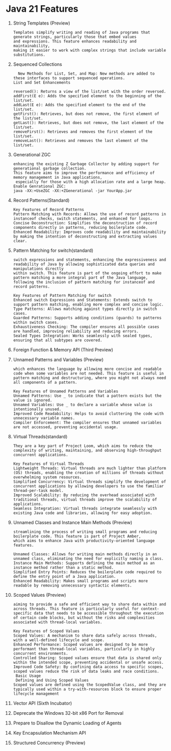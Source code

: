 # Java 21 Features

1. String Templates (Preview)

       Templates simplify writing and reading of Java programs that generate strings, particularly those that embed values 
       and expressions. This feature enhances readability and maintainability, 
       making it easier to work with complex strings that include variable substitutions.

2. Sequenced Collections

         New Methods for List, Set, and Map: New methods are added to these interfaces to support sequenced operations.
       List and Set Enhancements

       reversed(): Returns a view of the list/set with the order reversed.
       addFirst(E e): Adds the specified element to the beginning of the list/set.
       addLast(E e): Adds the specified element to the end of the list/set.
       getFirst(): Retrieves, but does not remove, the first element of the list/set.
       getLast(): Retrieves, but does not remove, the last element of the list/set.
       removeFirst(): Retrieves and removes the first element of the list/set.
       removeLast(): Retrieves and removes the last element of the list/set.

3. Generational ZGC

       enhancing the existing Z Garbage Collector by adding support for generational garbage collection. 
       This feature aims to improve the performance and efficiency of memory management in Java applications,
        especially for those with a high allocation rate and a large heap.
       Enable Genrational ZGC:
       java -XX:+UseZGC -XX:+ZGenerational -jar YourApp.jar

4. Record Patterns(Standard)

       Key Features of Record Patterns
       Pattern Matching with Records: Allows the use of record patterns in instanceof checks, switch statements, and enhanced for loops.
       Concise Deconstruction: Simplifies the deconstruction of record components directly in patterns, reducing boilerplate code.
       Enhanced Readability: Improves code readability and maintainability by making the intention of deconstructing and extracting values clear.

5. Pattern Matching for switch(standard)

       switch expressions and statements, enhancing the expressiveness and readability of Java by allowing sophisticated data queries and manipulations directly 
       within switch. This feature is part of the ongoing effort to make pattern matching a more integral part of the Java language,
       following the inclusion of pattern matching for instanceof and record patterns.

       Key Features of Pattern Matching for switch
       Enhanced switch Expressions and Statements: Extends switch to support pattern matching, enabling more complex and concise logic.
       Type Patterns: Allows matching against types directly in switch cases.
       Guarded Patterns: Supports adding conditions (guards) to patterns within switch cases.
       Exhaustiveness Checking: The compiler ensures all possible cases are handled, improving reliability and reducing errors.
       Sealed Types Integration: Works seamlessly with sealed types, ensuring that all subtypes are covered.
   
6. Foreign Function & Memory API (Third Preview)
7. Unnamed Patterns and Variables (Preview)

       which enhances the language by allowing more concise and readable code when some variables are not needed. This feature is useful in pattern matching and destructuring, where you might not always need all components of a pattern.

       Key Features of Unnamed Patterns and Variables
       Unnamed Patterns: Use _ to indicate that a pattern exists but the value is ignored.
       Unnamed Variables: Use _ to declare a variable whose value is intentionally unused.
       Improved Code Readability: Helps to avoid cluttering the code with unnecessary variable names.
       Compiler Enforcement: The compiler ensures that unnamed variables are not accessed, preventing accidental usage.

8. Virtual Threads(standard)

       They are a key part of Project Loom, which aims to reduce the complexity of writing, maintaining, and observing high-throughput concurrent applications.

       Key Features of Virtual Threads
       Lightweight Threads: Virtual threads are much lighter than platform (OS) threads, enabling the creation of millions of threads without overwhelming system resources.
       Simplified Concurrency: Virtual threads simplify the development of concurrent applications by allowing developers to use the familiar thread-per-task model.
       Improved Scalability: By reducing the overhead associated with traditional threads, virtual threads improve the scalability of applications.
       Seamless Integration: Virtual threads integrate seamlessly with existing Java code and libraries, allowing for easy adoption.

9. Unnamed Classes and Instance Main Methods (Preview)

       streamlining the process of writing small programs and reducing boilerplate code. This feature is part of Project Amber, 
       which aims to enhance Java with productivity-oriented language features.

       Unnamed Classes: Allows for writing main methods directly in an unnamed class, eliminating the need for explicitly naming a class.
       Instance Main Methods: Supports defining the main method as an instance method rather than a static method.
       Simplified Entry Points: Reduces the boilerplate code required to define the entry point of a Java application.
       Enhanced Readability: Makes small programs and scripts more readable by removing unnecessary syntactic elements.

10. Scoped Values (Preview)

        aiming to provide a safe and efficient way to share data within and across threads. This feature is particularly useful for context-specific data that needs to be accessible throughout the execution of certain code blocks, but without the risks and complexities associated with thread-local variables.
      
        Key Features of Scoped Values
        Scoped Values: A mechanism to share data safely across threads, with a well-defined lifecycle and scope.
        Enhanced Performance: Scoped values are designed to be more performant than thread-local variables, particularly in highly concurrent environments.
        Controlled Sharing: Scoped values ensure that data is shared only within the intended scope, preventing accidental or unsafe access.
        Improved Code Safety: By confining data access to specific scopes, scoped values reduce the risk of data leaks and race conditions.
         Basic Usage
         Defining and Using Scoped Values
        Scoped values are defined using the ScopedValue class, and they are typically used within a try-with-resources block to ensure proper lifecycle management

11. Vector API (Sixth Incubator)
12. Deprecate the Windows 32-bit x86 Port for Removal
13. Prepare to Disallow the Dynamic Loading of Agents
14. Key Encapsulation Mechanism API
15. Structured Concurrency (Preview)